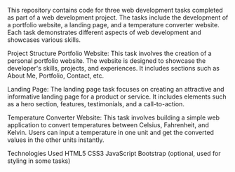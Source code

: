 This repository contains code for three web development tasks completed as part of a web development project. The tasks include the development of a portfolio website, a landing page, and a temperature converter website. Each task demonstrates different aspects of web development and showcases various skills.

Project Structure
Portfolio Website: This task involves the creation of a personal portfolio website. The website is designed to showcase the developer's skills, projects, and experiences. It includes sections such as About Me, Portfolio, Contact, etc.

Landing Page: The landing page task focuses on creating an attractive and informative landing page for a product or service. It includes elements such as a hero section, features, testimonials, and a call-to-action.

Temperature Converter Website: This task involves building a simple web application to convert temperatures between Celsius, Fahrenheit, and Kelvin. Users can input a temperature in one unit and get the converted values in the other units instantly.

Technologies Used
HTML5
CSS3
JavaScript
Bootstrap (optional, used for styling in some tasks)
